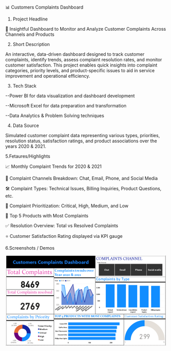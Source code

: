 
📊 Customers Complaints Dashboard
1. Project Headline
   
🧾 Insightful Dashboard to Monitor and Analyze Customer Complaints Across Channels and Products

2. Short Description

An interactive, data-driven dashboard designed to track customer complaints, identify trends, assess complaint resolution rates, and monitor customer satisfaction. This project enables quick insights into complaint categories, priority levels, and product-specific issues to aid in service improvement and operational efficiency.

3. Tech Stack

--Power BI for data visualization and dashboard development

--Microsoft Excel for data preparation and transformation

--Data Analytics & Problem Solving techniques

4. Data Source

Simulated customer complaint data representing various types, priorities, resolution status, satisfaction ratings, and product associations over the years 2020 & 2021.

5.Fetaures/Highlights

📈 Monthly Complaint Trends for 2020 & 2021

📢 Complaint Channels Breakdown: Chat, Email, Phone, and Social Media

🛠️ Complaint Types: Technical Issues, Billing Inquiries, Product Questions, etc.

🚦 Complaint Prioritization: Critical, High, Medium, and Low

🎯 Top 5 Products with Most Complaints

✅ Resolution Overview: Total vs Resolved Complaints

⭐ Customer Satisfaction Rating displayed via KPI gauge


6.Screenshots / Demos 

![Dashboard Preview](https://github.com/srijantechie/Customer_Complaints_Dashboard/blob/main/Complaint_dashboard.png)

